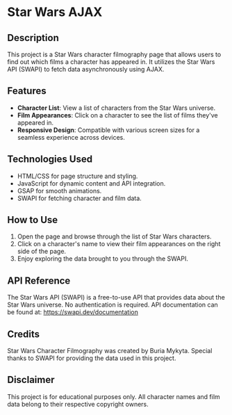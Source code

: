 # Star Wars AJAX

## Description
This project is a Star Wars character filmography page that allows users to find out which films a character has appeared in. It utilizes the Star Wars API (SWAPI) to fetch data asynchronously using AJAX.

## Features
- **Character List**: View a list of characters from the Star Wars universe.
- **Film Appearances**: Click on a character to see the list of films they've appeared in.
- **Responsive Design**: Compatible with various screen sizes for a seamless experience across devices.

## Technologies Used
- HTML/CSS for page structure and styling.
- JavaScript for dynamic content and API integration.
- GSAP for smooth animations.
- SWAPI for fetching character and film data.

## How to Use
1. Open the page and browse through the list of Star Wars characters.
2. Click on a character's name to view their film appearances on the right side of the page.
3. Enjoy exploring the data brought to you through the SWAPI.

## API Reference
The Star Wars API (SWAPI) is a free-to-use API that provides data about the Star Wars universe. No authentication is required. API documentation can be found at: https://swapi.dev/documentation

## Credits
Star Wars Character Filmography was created by Buria Mykyta.
Special thanks to SWAPI for providing the data used in this project.

## Disclaimer
This project is for educational purposes only. All character names and film data belong to their respective copyright owners.
